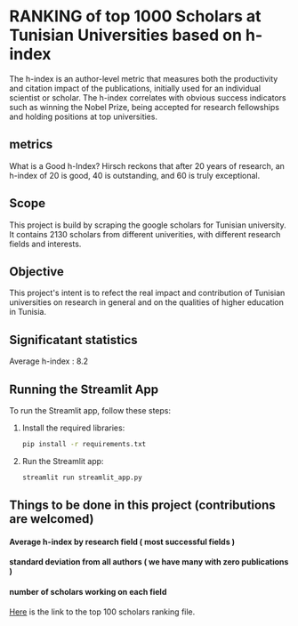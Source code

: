 # RANKING of top 1000 Scholars at Tunisian Universities based on h-index

The h-index is an author-level metric that measures both the productivity and citation impact of the publications, initially used for an individual scientist or scholar. The h-index correlates with obvious success indicators such as winning the Nobel Prize, being accepted for research fellowships and holding positions at top universities.

## metrics 
What is a Good h-Index? Hirsch reckons that after 20 years of research, an h-index of 20 is good, 40 is outstanding, and 60 is truly exceptional.

## Scope 
This project is build by scraping the google scholars for Tunisian university. It contains 2130 scholars from different univerities, with different research fields and interests.

## Objective 
This project's intent is to refect the real impact and contribution of Tunisian universities on research in general and on the qualities of higher education in Tunisia.

## Significatant statistics 
Average h-index : 8.2

## Running the Streamlit App

To run the Streamlit app, follow these steps:

1. Install the required libraries:
   ```bash
   pip install -r requirements.txt
   ```

2. Run the Streamlit app:
   ```bash
   streamlit run streamlit_app.py
   ```

## Things to be done in this project (contributions are welcomed)
#### Average h-index by research field ( most successful fields )
#### standard deviation from all authors ( we have many with zero publications ) 
#### number of scholars working on each field 


[Here](scholars_ranking.md) is the link to the top 100 scholars ranking file.

